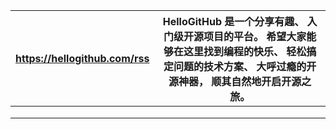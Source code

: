 | https://hellogithub.com/rss | HelloGitHub 是一个分享有趣、 入门级开源项目的平台。 希望大家能够在这里找到编程的快乐、 轻松搞定问题的技术方案、 大呼过瘾的开源神器， 顺其自然地开启开源之旅。 |
| --------------------------- | ------------------------------------------------------------ |
|                             |                                                              |
|                             |                                                              |
|                             |                                                              |

